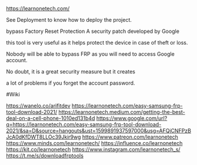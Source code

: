 https://learnonetech.com/

See Deployment to know how to deploy the project.

bypass Factory Reset Protection A security patch developed by Google

this tool is very useful as it helps protect the device in case of theft or loss.

Nobody will be able to bypass FRP as you will need to access Google account.

No doubt, it is a great security measure but it creates

a lot of problems if you forget the account password.


#Wiki

https://wanelo.co/arifitdev
https://learnonetech.com/easy-samsung-frp-tool-download-2021/
https://learnonetech.medium.com/getting-the-best-deal-on-a-cell-phone-1010ed131b4d
https://www.google.com/url?q=https://learnonetech.com/easy-samsung-frp-tool-download-2021/&sa=D&source=hangouts&ust=1599891937597000&usg=AFQjCNFPzBJcA0dKfDWT8LLOc39Jkir9wg
https://www.patreon.com/learnonetech
https://www.minds.com/learnonetech/
https://influence.co/learnonetech
https://kit.co/learnonetech
https://www.instagram.com/learnonetech_s/
https://t.me/s/downloadfrptools

